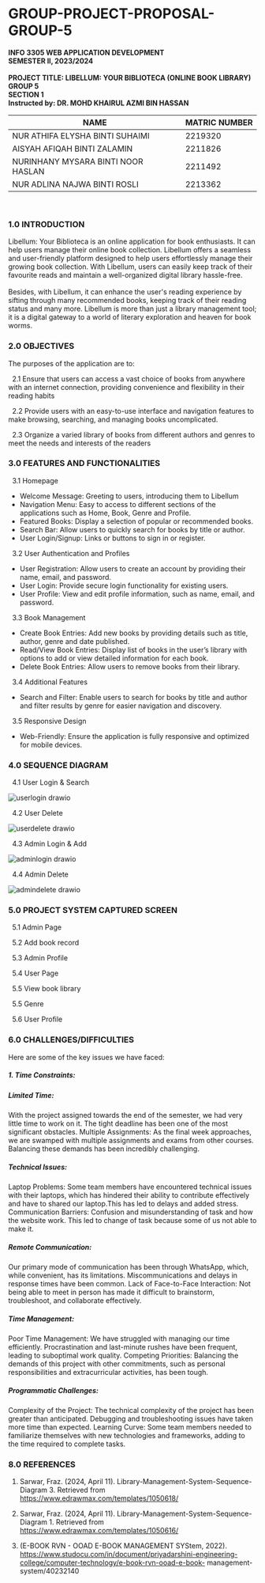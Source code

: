 # GROUP-PROJECT-PROPOSAL-GROUP-5 

<strong>INFO 3305 WEB APPLICATION DEVELOPMENT</strong>
<br>
<strong>SEMESTER II, 2023/2024 </strong>
<br><br>
<strong>PROJECT TITLE: LIBELLUM: YOUR BIBLIOTECA (ONLINE BOOK LIBRARY) </strong>
<br>
<strong>GROUP 5</strong>
<br>
<strong>SECTION 1</strong> <br>
<strong>Instructed by: DR. MOHD KHAIRUL AZMI BIN HASSAN</strong> <br>

|                NAME                |    MATRIC NUMBER   |
| ---------------------------------- | -------------------|
|   NUR ATHIFA ELYSHA BINTI SUHAIMI  |       2219320      |
|     AISYAH AFIQAH BINTI ZALAMIN    |       2211826      |
| NURINHANY MYSARA BINTI NOOR HASLAN |       2211492      |
|     NUR ADLINA NAJWA BINTI ROSLI   |       2213362      |

<br>

### 1.0 INTRODUCTION

Libellum: Your Biblioteca is an online application for book enthusiasts. It can help users manage their online book collection. Libellum offers a seamless and user-friendly platform designed to help users effortlessly manage their growing book collection. With Libellum, users can easily keep track of their favourite reads and maintain a well-organized digital library hassle-free. 
<br><br>
Besides, with Libellum, it can enhance the user's reading experience by sifting through many recommended books, keeping track of their reading status and many more. Libellum is more than just a library management tool; it is a digital gateway to a world of literary exploration and heaven for book worms.

### 2.0 OBJECTIVES

The purposes of the application are to:

&nbsp; 2.1 Ensure that users can access a vast choice of books from anywhere with an internet connection, providing convenience and flexibility in their reading habits
   
&nbsp; 2.2 Provide users with an easy-to-use interface and navigation features to make browsing, searching, and managing books uncomplicated.
 
&nbsp; 2.3 Organize a varied library of books from different authors and genres to meet the needs and interests of the readers

### 3.0 FEATURES AND FUNCTIONALITIES

  &nbsp; 3.1 Homepage
  - Welcome Message: Greeting to users, introducing them to Libellum
  - Navigation Menu: Easy to access to different sections of the applications such as Home, Book, Genre and Profile.
  - Featured Books: Display a selection of popular or recommended books.
  - Search Bar: Allow users to quickly search for books by title or author.
  - User Login/Signup: Links or buttons to sign in or register.
    
  &nbsp; 3.2 User Authentication and Profiles
  - User Registration: Allow users to create an account by providing their name, email, and password.
  - User Login: Provide secure login functionality for existing users.
  - User Profile: View and edit profile information, such as name, email, and password.

   &nbsp; 3.3 Book Management 
   - Create Book Entries: Add new books by providing details such as title, author, genre and date published.
   - Read/View Book Entries: Display list of books in the user’s library with options to add or view detailed information for each book.
   - Delete Book Entries: Allow users to remove books from their library.

   &nbsp; 3.4 Additional Features
   - Search and Filter: Enable users to search for books by title and author and filter results by genre for easier navigation and discovery.

   &nbsp; 3.5 Responsive Design
   - Web-Friendly: Ensure the application is fully responsive and optimized for mobile devices. 

### 4.0 SEQUENCE DIAGRAM

  &nbsp; 4.1 User Login & Search 

  ![userlogin drawio](https://github.com/nrathifa/INFO3305_GROUP_PROJECT_G5/assets/170921758/cd5384ee-b03b-437b-8840-b49a775ed99c)

  &nbsp; 4.2 User Delete
  
  ![userdelete drawio](https://github.com/nrathifa/INFO3305_GROUP_PROJECT_G5/assets/170921758/1e2bdae7-f840-41d5-bd8d-ebee2d4db7a0)

  &nbsp; 4.3 Admin Login & Add

  ![adminlogin drawio](https://github.com/nrathifa/INFO3305_GROUP_PROJECT_G5/assets/170921758/51106f5d-48de-4212-bdea-0e591ef6f6ff)
  
  &nbsp; 4.4 Admin Delete
  
  ![admindelete drawio](https://github.com/nrathifa/INFO3305_GROUP_PROJECT_G5/assets/170921758/12ad9399-498f-45e8-ade0-ac4b2d2a035d)
  
### 5.0 PROJECT SYSTEM CAPTURED SCREEN

&nbsp; 5.1 Admin Page 

&nbsp; 5.2 Add book record

&nbsp; 5.3 Admin Profile

&nbsp; 5.4 User Page 
    
&nbsp; 5.5 View book library

&nbsp; 5.5 Genre

&nbsp; 5.6 User Profile
    

### 6.0 CHALLENGES/DIFFICULTIES
Here are some of the key issues we have faced:

##### 1. Time Constraints:

##### Limited Time: 
With the project assigned towards the end of the semester, we had very little time to work on it. The tight deadline has been one of the most significant obstacles.
Multiple Assignments: As the final week approaches, we are swamped with multiple assignments and exams from other courses. Balancing these demands has been incredibly challenging.

##### Technical Issues:
Laptop Problems: Some team members have encountered technical issues with their laptops, which has hindered their ability to contribute effectively and have to shared our laptop.This has led to delays and added stress.
Communication Barriers: Confusion and misunderstanding of task and how the website work. This led to change of task because some of us not able to make it.

##### Remote Communication: 
Our primary mode of communication has been through WhatsApp, which, while convenient, has its limitations. Miscommunications and delays in response times have been common.
Lack of Face-to-Face Interaction: Not being able to meet in person has made it difficult to brainstorm, troubleshoot, and collaborate effectively.

##### Time Management:
Poor Time Management: We have struggled with managing our time efficiently. Procrastination and last-minute rushes have been frequent, leading to suboptimal work quality.
Competing Priorities: Balancing the demands of this project with other commitments, such as personal responsibilities and extracurricular activities, has been tough.

##### Programmatic Challenges:
Complexity of the Project: The technical complexity of the project has been greater than anticipated. Debugging and troubleshooting issues have taken more time than expected.
Learning Curve: Some team members needed to familiarize themselves with new technologies and frameworks, adding to the time required to complete tasks.

### 8.0 REFERENCES
  1. Sarwar, Fraz. (2024, April 11). Library-Management-System-Sequence-Diagram 3. Retrieved from https://www.edrawmax.com/templates/1050618/


  2. Sarwar, Fraz. (2024, April 11). Library-Management-System-Sequence-Diagram 1. Retrieved from https://www.edrawmax.com/templates/1050616/


  3. (E-BOOK RVN - OOAD E-BOOK MANAGEMENT SYStem, 2022). https://www.studocu.com/in/document/priyadarshini-engineering-college/computer-technology/e-book-rvn-ooad-e-book-         management-system/40232140 

